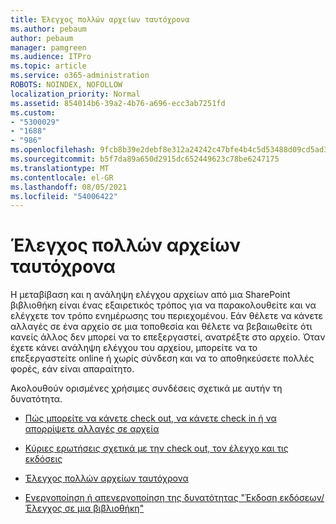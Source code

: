 ```yaml
---
title: Έλεγχος πολλών αρχείων ταυτόχρονα
ms.author: pebaum
author: pebaum
manager: pamgreen
ms.audience: ITPro
ms.topic: article
ms.service: o365-administration
ROBOTS: NOINDEX, NOFOLLOW
localization_priority: Normal
ms.assetid: 854014b6-39a2-4b76-a696-ecc3ab7251fd
ms.custom:
- "5300029"
- "1688"
- "986"
ms.openlocfilehash: 9fcb8b39e2debf8e312a24242c47bfe4b4c5d53488d09cd5ad33d54ae109b10b
ms.sourcegitcommit: b5f7da89a650d2915dc652449623c78be6247175
ms.translationtype: MT
ms.contentlocale: el-GR
ms.lasthandoff: 08/05/2021
ms.locfileid: "54006422"
---
```

# <a name="check-in-several-files-at-once"></a>Έλεγχος πολλών αρχείων ταυτόχρονα

Η μεταβίβαση και η ανάληψη ελέγχου αρχείων από μια SharePoint βιβλιοθήκη είναι ένας εξαιρετικός τρόπος για να παρακολουθείτε και να ελέγχετε τον τρόπο ενημέρωσης του περιεχομένου. Εάν θέλετε να κάνετε αλλαγές σε ένα αρχείο σε μια τοποθεσία και θέλετε να βεβαιωθείτε ότι κανείς άλλος δεν μπορεί να το επεξεργαστεί, ανατρέξτε στο αρχείο. Όταν έχετε κάνει ανάληψη ελέγχου του αρχείου, μπορείτε να το επεξεργαστείτε online ή χωρίς σύνδεση και να το αποθηκεύσετε πολλές φορές, εάν είναι απαραίτητο.

Ακολουθούν ορισμένες χρήσιμες συνδέσεις σχετικά με αυτήν τη δυνατότητα.

- [Πώς μπορείτε να κάνετε check out, να κάνετε check in ή να απορρίψετε αλλαγές σε αρχεία](https://support.office.com/article/check-out-check-in-or-discard-changes-to-files-in-a-library-7e2c12a9-a874-4393-9511-1378a700f6de)

- [Κύριες ερωτήσεις σχετικά με την check out, τον έλεγχο και τις εκδόσεις](https://support.office.com/article/Top-questions-about-check-out-check-in-and-versions-7E941339-E972-4C7A-A79A-80A1FCF84076)

- [Έλεγχος πολλών αρχείων ταυτόχρονα](https://support.office.com/article/check-out-check-in-or-discard-changes-to-files-in-a-library-7e2c12a9-a874-4393-9511-1378a700f6de)

- [Ενεργοποίηση ή απενεργοποίηση της δυνατότητας "Έκδοση εκδόσεων/Έλεγχος σε μια βιβλιοθήκη"](https://support.office.com/article/enable-and-configure-versioning-for-a-list-or-library-1555d642-23ee-446a-990a-bcab618c7a37)

  
